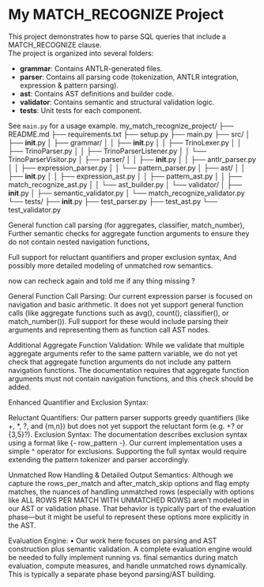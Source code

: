 # My MATCH_RECOGNIZE Project

This project demonstrates how to parse SQL queries that include a MATCH_RECOGNIZE clause.  
The project is organized into several folders:
- **grammar**: Contains ANTLR-generated files.
- **parser**: Contains all parsing code (tokenization, ANTLR integration, expression & pattern parsing).
- **ast**: Contains AST definitions and builder code.
- **validator**: Contains semantic and structural validation logic.
- **tests**: Unit tests for each component.

See `main.py` for a usage example.
my_match_recognize_project/
├── README.md
├── requirements.txt
├── setup.py
├── main.py
├── src/
│   ├── __init__.py
│   ├── grammar/
│   │   ├── __init__.py
│   │   ├── TrinoLexer.py
│   │   ├── TrinoParser.py
│   │   ├── TrinoParserListener.py
│   │   └── TrinoParserVisitor.py
│   ├── parser/
│   │   ├── __init__.py
│   │   ├── antlr_parser.py
│   │   ├── expression_parser.py
│   │   └── pattern_parser.py
│   ├── ast/
│   │   ├── __init__.py
│   │   ├── expression_ast.py
│   │   ├── pattern_ast.py
│   │   ├── match_recognize_ast.py
│   │   └── ast_builder.py
│   └── validator/
│       ├── __init__.py
│       ├── semantic_validator.py
│       └── match_recognize_validator.py
└── tests/
    ├── __init__.py
    ├── test_parser.py
    ├── test_ast.py
    └── test_validator.py


General function call parsing (for aggregates, classifier, match_number),
Further semantic checks for aggregate 
function arguments to ensure they do not contain nested navigation functions,

Full support for reluctant quantifiers and proper exclusion syntax,
And possibly more detailed modeling of unmatched row semantics.

now can recheck again and told me if any thing missing ?

General Function Call Parsing:
Our current expression parser is focused on navigation and basic arithmetic. It does not yet support general function calls (like aggregate functions such as avg(), count(), classifier(), or match_number()). Full support for these would include parsing their arguments and representing them as function call AST nodes.



Additional Aggregate Function Validation:
While we validate that multiple aggregate arguments refer to the same pattern variable, we do not yet check that aggregate function arguments do not include any pattern navigation functions. The documentation requires that aggregate function arguments must not contain navigation functions, and this check should be added.



Enhanced Quantifier and Exclusion Syntax:

Reluctant Quantifiers:
Our pattern parser supports greedy quantifiers (like +, *, ?, and {m,n}) but does not yet support the reluctant form (e.g. +? or {3,5}?).
Exclusion Syntax:
The documentation describes exclusion syntax using a format like {- row_pattern -}. Our current implementation uses a simple ^ operator for exclusions. Supporting the full syntax would require extending the pattern tokenizer and parser accordingly.



Unmatched Row Handling & Detailed Output Semantics:
Although we capture the rows_per_match and after_match_skip options and flag empty matches, the nuances of handling unmatched rows (especially with options like ALL ROWS PER MATCH WITH UNMATCHED ROWS) aren’t modeled in our AST or validation phase. That behavior is typically part of the evaluation phase—but it might be useful to represent these options more explicitly in the AST.







Evaluation Engine:
• Our work here focuses on parsing and AST construction plus semantic validation. A complete evaluation engine would be needed to fully implement running vs. final semantics during match evaluation, compute measures, and handle unmatched rows dynamically. This is typically a separate phase beyond parsing/AST building.
